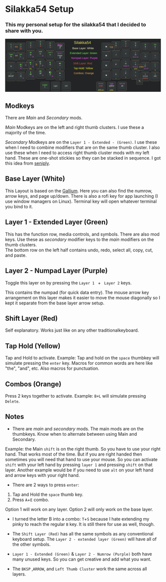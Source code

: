 # Silakka54 Setup
### This my personal setup for the silakka54 that I decided to share with you. 
![text](https://github.com/TheTechRun/ttr-silakka54/blob/master/keycheat.png)

## Modkeys
There are _Main_ and _Secondary_ mods.

_Main_ Modkeys are on the left and right thumb clusters. I use these a majority of the time.

_Secondary_ Modkeys are on the `Layer 1 - Extended - (Green)`. I use these when I need to combine modifiers that are on the same thumb cluster. I also use these when I need to access right thumb cluster mods with my left hand. These are one-shot stickies so they can be stacked in sequence. I got this idea from [seniply](https://stevep99.github.io/seniply/).

## Base Layer (White)
This Layout is based on the [Gallium](https://github.com/GalileoBlues/Gallium). Here you can also find the numrow, arrow keys, and  page up/down. There is also a rofi key for app launching (I use window managers on Linux). Terminal key will open whatever terminal you bind to it. 

## Layer 1 - Extended Layer (Green)
This has the function row, media controls, and symbols. There are also mod keys. Use these as _secondary_ modifier keys to the _main_ modifiers on the thumb clusters.  
The bottom row on the left half contains undo, redo, select all, copy, cut, and paste. 

## Layer 2 - Numpad Layer (Purple)
Toggle this layer on by pressing the `Layer 1 ` + ` Layer 2` keys. 

This contains the numpad (for quick data entry). The mouse arrow key arrangement on this layer makes it easier to move the mouse diagonally so I kept it separate from the base layer arrow setup. 

## Shift Layer (Red)
Self explanatory. Works just like on any other traditionalkeyboard. 

## Tap Hold (Yellow)
Tap and Hold to activate. 
Example: Tap and hold on the `space` thumbkey will simulate pressing the `enter` key. 
Macros for common words are here like "the", "and", etc. Also macros for punctuation. 

## Combos (Orange)
Press 2 keys together to activate. 
Example: `B+L` will simulate pressing `Delete`. 

## Notes
- There are _main_ and _secondary_ mods. The main mods are on the thumbkeys. Know when to alternate between using Main and Secondary. 

Example: the Main `shift` is on the right thumb. So you have to use your right hand. That works most of the time. But if you are right handed then sometimes you will need that hand to use your mouse. So you can activate `shift` with your left hand by pressing `layer 1`  and pressing `shift` on that layer. Another example would be if you need to use `alt` on your left hand and arrow keys with your right hand. 

-  There are 2 ways to press `enter`:
1. Tap and Hold the `space` thumb key.
2.  Press `A`+`E` combo.

Option 1 will work on any layer. 
Option 2 will only work on the base layer. 

- I turned the letter B into a combo: `T`+`S` because I hate extending my pinky to reach the regular `B` key. It is still there for use as well, though.

- The `Shift Layer (Red)` has all the same symbols as any conventional keyboard setup. The `Layer 2 - extended layer (Green)` will have all of the other symbols. 

- `Layer 1 - Extended (Green)` & `Layer 2 - Numrow (Purple)` both have  many unused keys. So you can get creative and add what you want.

- The `BKSP` ,`ARROW`, and `Left Thumb Cluster` work the same across all layers.